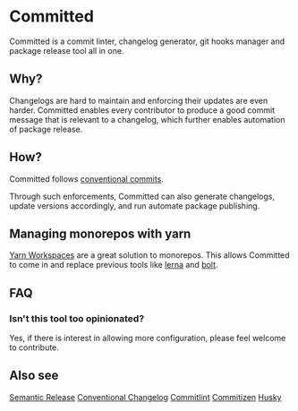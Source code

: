 # Committed

Committed is a commit linter, changelog generator, git hooks manager and package release tool all in one.

## Why?

Changelogs are hard to maintain and enforcing their updates are even harder. Committed enables every contributor to produce a good commit message that is relevant to a changelog, which further enables automation of package release.

## How?

Committed follows [conventional commits](https://www.conventionalcommits.org/en/v1.0.0-beta.2/).

Through such enforcements, Committed can also generate changelogs, update versions accordingly, and run automate package publishing.

## Managing monorepos with yarn

[Yarn Workspaces](https://yarnpkg.com/lang/en/docs/workspaces/) are a great solution to monorepos. This allows Committed to come in and replace previous tools like [lerna](https://github.com/lerna/lerna) and [bolt](https://github.com/boltpkg/bolt).

## FAQ

### Isn't this tool too opinionated?

Yes, if there is interest in allowing more configuration, please feel welcome to contribute.

## Also see

[Semantic Release](https://github.com/semantic-release/semantic-release)
[Conventional Changelog](https://github.com/conventional-changelog/conventional-changelog)
[Commitlint](https://github.com/marionebl/commitlint)
[Commitizen](https://github.com/commitizen/cz-cli)
[Husky](https://github.com/typicode/husky)
